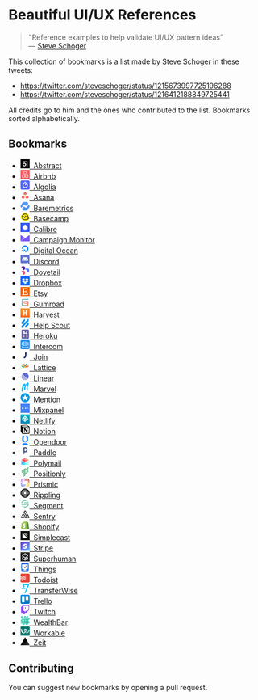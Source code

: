 # Beautiful UI/UX References

> ˝Reference examples to help validate UI/UX pattern ideas˝  
> — [Steve Schoger](https://twitter.com/steveschoger)

This collection of bookmarks is a list made by [Steve Schoger](https://twitter.com/steveschoger) in these tweets:

- https://twitter.com/steveschoger/status/1215673997725196288
- https://twitter.com/steveschoger/status/1216412188849725441

All credits go to him and the ones who contributed to the list. Bookmarks sorted alphabetically.

## Bookmarks

- [<img src="images/abstract.png" width="18" />&nbsp; Abstract](https://www.abstract.com)
- [<img src="images/airbnb.png" width="18" />&nbsp; Airbnb](https://www.airbnb.com)
- [<img src="images/algolia.png" width="18" />&nbsp; Algolia](https://www.algolia.com)
- [<img src="images/asana.png" width="18" />&nbsp; Asana](https://asana.com)
- [<img src="images/baremetrics.png" width="18" />&nbsp; Baremetrics](https://baremetrics.com)
- [<img src="images/basecamp.png" width="18" />&nbsp; Basecamp](https://basecamp.com)
- [<img src="images/calibre.png" width="18" />&nbsp; Calibre](https://calibreapp.com)
- [<img src="images/campaign-monitor.png" width="18" />&nbsp; Campaign Monitor](https://www.campaignmonitor.com)
- [<img src="images/digital-ocean.png" width="18" />&nbsp; Digital Ocean](https://www.digitalocean.com)
- [<img src="images/discord.png" width="18" />&nbsp; Discord](https://discordapp.com)
- [<img src="images/dovetail.png" width="18" />&nbsp; Dovetail](https://dovetailapp.com)
- [<img src="images/dropbox.png" width="18" />&nbsp; Dropbox](https://www.dropbox.com)
- [<img src="images/etsy.png" width="18" />&nbsp; Etsy](https://www.etsy.com)
- [<img src="images/gumroad.png" width="18" />&nbsp; Gumroad](https://gumroad.com)
- [<img src="images/harvest.png" width="18" />&nbsp; Harvest](https://www.getharvest.com)
- [<img src="images/help-scout.png" width="18" />&nbsp; Help Scout](https://www.helpscout.com)
- [<img src="images/heroku.png" width="18" />&nbsp; Heroku](https://www.heroku.com)
- [<img src="images/intercom.png" width="18" />&nbsp; Intercom](https://www.intercom.com)
- [<img src="images/join.png" width="18" />&nbsp; Join](https://join.com)
- [<img src="images/lattice.png" width="18" />&nbsp; Lattice](https://lattice.com)
- [<img src="images/linear.png" width="18" />&nbsp; Linear](https://linear.app)
- [<img src="images/marvel.png" width="18" />&nbsp; Marvel](https://marvelapp.com)
- [<img src="images/mention.png" width="18" />&nbsp; Mention](https://mention.com)
- [<img src="images/mixpanel.png" width="18" />&nbsp; Mixpanel](https://mixpanel.com)
- [<img src="images/netlify.png" width="18" />&nbsp; Netlify](https://www.netlify.com)
- [<img src="images/notion.png" width="18" />&nbsp; Notion](https://www.notion.so)
- [<img src="images/opendoor.png" width="18" />&nbsp; Opendoor](https://www.opendoor.com)
- [<img src="images/paddle.png" width="18" />&nbsp; Paddle](https://paddle.com)
- [<img src="images/polymail.png" width="18" />&nbsp; Polymail](https://polymail.io)
- [<img src="images/positionly.png" width="18" />&nbsp; Positionly](https://positionly.com)
- [<img src="images/prismic.png" width="18" />&nbsp; Prismic](https://prismic.io)
- [<img src="images/rippling.png" width="18" />&nbsp; Rippling](https://www.rippling.com)
- [<img src="images/segment.png" width="18" />&nbsp; Segment](https://segment.com)
- [<img src="images/sentry.png" width="18" />&nbsp; Sentry](https://sentry.io)
- [<img src="images/shopify.png" width="18" />&nbsp; Shopify](https://www.shopify.com)
- [<img src="images/simplecast.png" width="18" />&nbsp; Simplecast](https://simplecast.com)
- [<img src="images/stripe.png" width="18" />&nbsp; Stripe](https://stripe.com)
- [<img src="images/superhuman.png" width="18" />&nbsp; Superhuman](https://superhuman.com)
- [<img src="images/things.png" width="18" />&nbsp; Things](https://culturedcode.com/things)
- [<img src="images/todoist.png" width="18" />&nbsp; Todoist](https://todoist.com)
- [<img src="images/transferwise.png" width="18" />&nbsp; TransferWise](https://transferwise.com)
- [<img src="images/trello.png" width="18" />&nbsp; Trello](https://trello.com)
- [<img src="images/twitch.png" width="18" />&nbsp; Twitch](https://www.twitch.tv)
- [<img src="images/wealthbar.png" width="18" />&nbsp; WealthBar](https://www.wealthbar.com)
- [<img src="images/workable.png" width="18" />&nbsp; Workable](https://www.workable.com)
- [<img src="images/zeit.png" width="18" />&nbsp; Zeit](https://www.zeit.co)

## Contributing

You can suggest new bookmarks by opening a pull request.
